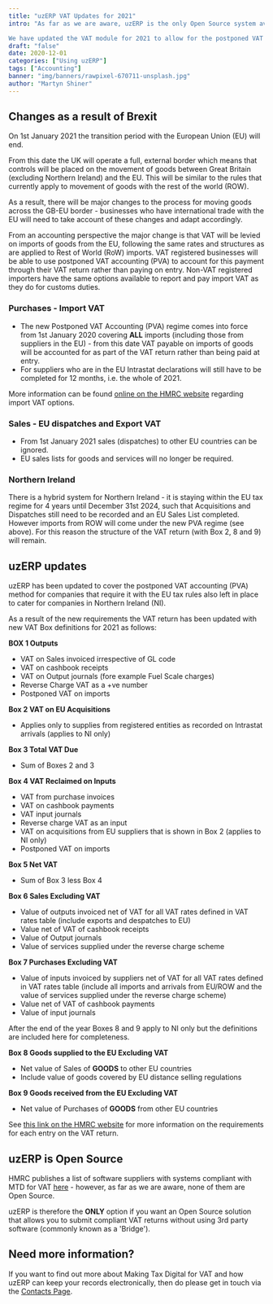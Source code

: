 ```yaml
---
title: "uzERP VAT Updates for 2021"
intro: "As far as we are aware, uzERP is the only Open Source system available that is compliant with the HMRC Making Tax Digital for VAT standard.

We have updated the VAT module for 2021 to allow for the postponed VAT procedures available from January 1st 2021."
draft: "false"
date: 2020-12-01
categories: ["Using uzERP"]
tags: ["Accounting"]
banner: "img/banners/rawpixel-670711-unsplash.jpg"
author: "Martyn Shiner"
---
```

## Changes as a result of Brexit

On 1st January 2021 the transition period with the European Union (EU) will end.

From this date the UK will operate a full, external border which means that controls will be placed on the movement of goods between Great Britain (excluding Northern Ireland) and the EU. This will be similar to the rules that currently apply to movement of goods with the rest of the world (ROW).

As a result, there will be major changes to the process for moving goods across the GB-EU border - businesses who have international trade with the EU will need to take account of these changes and adapt accordingly.

From an accounting perspective the major change is that VAT will be levied on imports of goods from the EU, following the same rates and structures as are
applied to Rest of World (RoW) imports. VAT registered businesses will be able to use postponed VAT accounting (PVA) to account for this payment through their VAT return rather than paying on entry. Non-VAT registered importers have the same options available to report and pay import VAT as they do for customs duties.

### Purchases - Import VAT

* The new Postponed VAT Accounting (PVA) regime comes into force from 1st January 2020 covering **ALL** imports (including those from suppliers in the EU) - from this date VAT payable on imports of goods will be accounted for as part of the VAT return rather than being paid at entry.
* For suppliers who are in the EU Intrastat declarations will still have to be completed for 12 months, i.e. the whole of 2021.

More information can be found [online on the HMRC website](https://www.gov.uk/guidance/complete-your-vat-return-to-account-for-import-vat) regarding import VAT options.

### Sales - EU dispatches and Export VAT

* From 1st January 2021 sales (dispatches) to other EU countries can be ignored.
* EU sales lists for goods and services will no longer be required.

### Northern Ireland

There is a hybrid system for Northern Ireland - it is staying within the EU tax regime for 4 years until December 31st 2024, such that Acquisitions and Dispatches still need to be recorded and an EU Sales List completed. However imports from ROW will come under the new PVA regime (see above). For this reason the structure of the VAT return (with Box 2, 8 and 9) will remain. 

## uzERP updates

uzERP has been updated to cover the postponed VAT accounting (PVA) method for companies that require it with the EU tax rules also left in place to cater for companies in Northern Ireland (NI).

As a result of the new requirements the VAT return has been updated with new VAT Box definitions for 2021 as follows:

**BOX 1 Outputs**

* VAT on Sales invoiced irrespective of GL code
* VAT on cashbook receipts
* VAT on Output journals (fore example Fuel Scale charges)
* Reverse Charge VAT as a +ve number
* Postponed VAT on imports

**Box 2 VAT on EU Acquisitions**

* Applies only to supplies from registered entities as recorded on Intrastat arrivals (applies to NI only)

**Box 3 Total VAT Due**

* Sum of Boxes 2 and 3

**Box 4 VAT Reclaimed on Inputs**

* VAT from purchase invoices
* VAT on cashbook payments
* VAT input journals
* Reverse charge VAT as an input
* VAT on acquisitions from EU suppliers that is shown in Box 2 (applies to NI only)
* Postponed VAT on imports

**Box 5 Net VAT**

* Sum of Box 3 less Box 4

**Box 6 Sales Excluding VAT**

* Value of outputs invoiced net of VAT for all VAT rates defined in VAT rates table (include exports and despatches to EU)
* Value net of VAT of cashbook receipts
* Value of Output journals
* Value of services supplied under the reverse charge scheme

**Box 7 Purchases Excluding VAT**

* Value of inputs invoiced by suppliers net of VAT for all VAT rates defined in VAT rates table (include all imports and arrivals from EU/ROW and the value of services supplied under the reverse charge scheme)
* Value net of VAT of cashbook payments
* Value of input journals

After the end of the year Boxes 8 and 9 apply to NI only but the definitions are included here for completeness.

**Box 8 Goods supplied to the EU Excluding VAT**

* Net value of Sales of **GOODS** to other EU countries
* Include value of goods covered by EU distance selling regulations

**Box 9 Goods received from the EU Excluding VAT**

* Net value of Purchases of **GOODS** from other EU countries

See [this link on the HMRC website](https://www.gov.uk/guidance/how-to-fill-in-and-submit-your-vat-return-vat-notice-70012#section3) for more information on the requirements for each entry on the VAT return.

## uzERP is Open Source

HMRC publishes a list of software suppliers with systems compliant with MTD for VAT [here](https://www.gov.uk/guidance/software-for-sending-income-tax-updates) - however, as far as we are aware, none of them are Open Source.

uzERP is therefore the __ONLY__ option if you want an Open Source solution that allows you to submit compliant VAT returns without using 3rd party software (commonly known as a 'Bridge').

## Need more information?

If you want to find out more about Making Tax Digital for VAT and how uzERP can keep your records electronically, then do please get in touch via the [Contacts Page](/contact/).